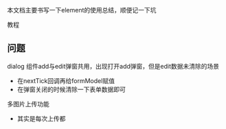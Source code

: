 本文档主要书写一下element的使用总结，顺便记一下坑

教程

## 问题

dialog 组件add与edit弹窗共用，出现打开add弹窗，但是edit数据未清除的场景

- 在nextTick回调再给formModel赋值
- 在弹窗关闭的时候清除一下表单数据即可



多图片上传功能

- 其实是每次上传都
